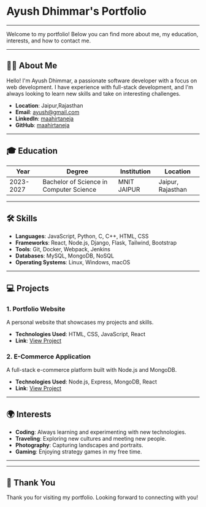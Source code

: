# Ayush Dhimmar's Portfolio
---

Welcome to my portfolio! Below you can find more about me, my education, interests, and how to contact me.

---

## 👨‍💻 About Me

Hello! I'm Ayush Dhimmar, a passionate software developer with a focus on web development. I have experience with full-stack development, and I'm always looking to learn new skills and take on interesting challenges.

- **Location**: Jaipur,Rajasthan
- **Email**: ayush@gmail.com
- **LinkedIn**: [maahirtaneja](https://www.linkedin.com/in/ayuhdhimmar)
- **GitHub**: [maahirtaneja](https://github.com/Ayush-1-2)

---

## 🎓 Education

| Year     | Degree          | Institution          | Location    |
|----------|-----------------|----------------------|-------------|
| 2023-2027| Bachelor of Science in Computer Science | MNIT JAIPUR | Jaipur, Rajasthan |

---

## 🛠️ Skills

- **Languages**: JavaScript, Python, C, C++, HTML, CSS
- **Frameworks**: React, Node.js, Django, Flask, Tailwind, Bootstrap
- **Tools**: Git, Docker, Webpack, Jenkins
- **Databases**: MySQL, MongoDB, NoSQL
- **Operating Systems**: Linux, Windows, macOS

---

## 💻 Projects

### 1. **Portfolio Website**
A personal website that showcases my projects and skills.

- **Technologies Used**: HTML, CSS, JavaScript, React
- **Link**: [View Project](https://portfolio.com)

### 2. **E-Commerce Application**
A full-stack e-commerce platform built with Node.js and MongoDB.

- **Technologies Used**: Node.js, Express, MongoDB, React
- **Link**: [View Project](https://github.com/myapp)

---

## 🌍 Interests

- **Coding**: Always learning and experimenting with new technologies.
- **Traveling**: Exploring new cultures and meeting new people.
- **Photography**: Capturing landscapes and portraits.
- **Gaming**: Enjoying strategy games in my free time.

---


---

## 🙏 Thank You

Thank you for visiting my portfolio. Looking forward to connecting with you!

